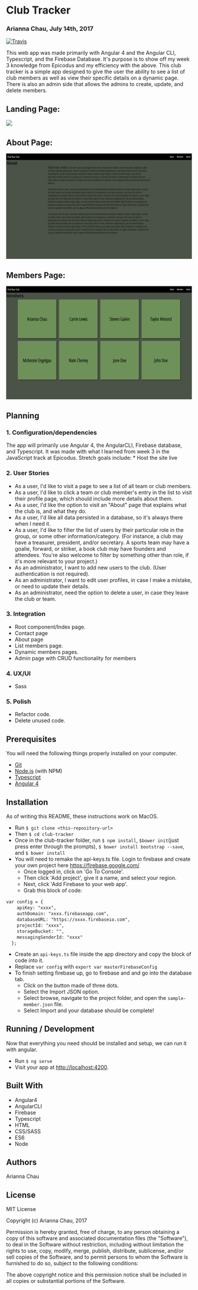 # Club Tracker
### Arianna Chau, July 14th, 2017
[![Travis](https://img.shields.io/travis/rust-lang/rust.svg?style=plastic)](https://github.com/ariannachau/week3)

This web app was made primarily with Angular 4 and the Angular CLI, Typescript, and the Firebase Database. It's purpose is to show off my week 3 knowledge from Epicodus and my efficiency with the above. This club tracker is a simple app designed to give the user the ability to see a list of club members as well as view their specific details on a dynamic page. There is also an admin side that allows the admins to create, update, and delete members.

## Landing Page:
![](./src/assets/images/welcome.png)

## About Page:
![](./src/assets/images/about.png)

## Members Page:
![](./src/assets/images/members.png)

## Planning

### 1. Configuration/dependencies
  The app will primarily use Angular 4, the AngularCLI, Firebase database, and Typescript. It was made with what I learned from week 3 in the JavaScript track at Epicodus. Stretch goals include:
    * Host the site live

### 2. User Stories
  * As a user, I'd like to visit a page to see a list of all team or club members.
  * As a user, I'd like to click a team or club member's entry in the list to visit their profile page, which should include more details about them.
  * As a user, I'd like the option to visit an "About" page that explains what the club is, and what they do.
  * As a user, I'd like all data persisted in a database, so it's always there when I need it.
  * As a user, I'd like to filter the list of users by their particular role in the group, or some other information/category. (For instance, a club may have a treasurer, president, and/or secretary. A sports team may have a goalie, forward, or striker, a book club may have founders and attendees. You're also welcome to filter by something other than role, if it's more relevant to your project.)
  * As an administrator, I want to add new users to the club. (User authentication is not required).
  * As an administrator, I want to edit user profiles, in case I make a mistake, or need to update their details.
  * As an administrator, need the option to delete a user, in case they leave the club or team.

### 3. Integration
  * Root component/Index page.
  * Contact page
  * About page
  * List members page.
  * Dynamic members pages.
  * Admin page with CRUD functionality for members

### 4. UX/UI
  * Sass

### 5. Polish
  * Refactor code.
  * Delete unused code.

## Prerequisites

You will need the following things properly installed on your computer.

* [Git](https://git-scm.com/)
* [Node.js](https://nodejs.org/) (with NPM)
* [Typescript](https://www.typescriptlang.org/)
* [Angular 4](https://angularjs.org/)

## Installation

As of writing this README, these instructions work on MacOS.

* Run `$ git clone <this-repository-url>`
* Then `$ cd club-tracker`
* Once in the club-tracker folder, run `$ npm install`, `$bower init`(just press enter through the prompts), `$ bower install bootstrap --save`, and `$ bower install`
* You will need to remake the api-keys.ts file. Login to firebase and create your own project here https://firebase.google.com/
  * Once logged in, click on 'Go To Console'.
  * Then click 'Add project', give it a name, and select your region.
  * Next, click 'Add Firebase to your web app'.
  * Grab this block of code:
```
var config = {
    apiKey: "xxxx",
    authDomain: "xxxx.firebaseapp.com",
    databaseURL: "https://xxxx.firebaseio.com",
    projectId: "xxxx",
    storageBucket: "",
    messagingSenderId: "xxxx"
  };
```
  * Create an `api-keys.ts` file inside the app directory and copy the block of code into it.
  * Replace `var config` with `export var masterFirebaseConfig`
  * To finish setting firebase up, go to firebase and and go into the database tab.
    * Click on the button made of three dots.
    * Select the Import JSON option.
    * Select browse, navigate to the project folder, and open the `sample-member.json` file.
    * Select Import and your database should be complete!

## Running / Development

Now that everything you need should be installed and setup, we can run it with angular.

* Run `$ ng serve`
* Visit your app at [http://localhost:4200](http://localhost:4200).

## Built With

* Angular4
* AngularCLI
* Firebase
* Typescript
* HTML
* CSS/SASS
* ES6
* Node

## Authors

Arianna Chau

## License

MIT License

Copyright (c) Arianna Chau, 2017

Permission is hereby granted, free of charge, to any person obtaining a copy
of this software and associated documentation files (the "Software"), to deal
in the Software without restriction, including without limitation the rights
to use, copy, modify, merge, publish, distribute, sublicense, and/or sell
copies of the Software, and to permit persons to whom the Software is furnished to do so, subject to the following conditions:

The above copyright notice and this permission notice shall be included in all
copies or substantial portions of the Software.
